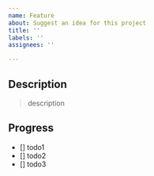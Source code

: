 ```yaml
---
name: Feature
about: Suggest an idea for this project
title: ''
labels: ''
assignees: ''

---
```


## Description

> description

## Progress

- [] todo1
- [] todo2
- [] todo3
